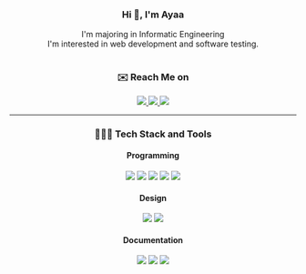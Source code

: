 <div align=center>
<h3>Hi 👋, I'm Ayaa</h3>
I'm majoring in Informatic Engineering<br>
I'm interested in web development and software testing.<br>
</div>

# 

<div id="badges" align="center">
  <h3> ✉️ Reach Me on</h3>
  <a href="mailto:athiyahsetiawan@gmail.com">
    <img src="https://img.shields.io/badge/Gmail-D14836?style=for-the-badge&logo=gmail&logoColor=white"/>
  </a>
  <a href="https://www.instagram.com/icyaa.a/">
    <img src="https://img.shields.io/badge/Instagram-E4405F?style=for-the-badge&logo=instagram&logoColor=white" Badge"/>
  </a>
  <a href="https://www.linkedin.com/in/thisathiyah/">
    <img src="https://img.shields.io/badge/LinkedIn-0077B5?style=for-the-badge&logo=linkedin&logoColor=white" />
  </a>
</div>

---

<div align=center> 
  <h3>👩🏻‍💻 Tech Stack and Tools</h3>
  <h4>Programming</h4>  
  <img src="https://img.shields.io/badge/VSCode-0078D4?style=for-the-badge&logo=visual%20studio%20code&logoColor=white">
  <img src="https://img.shields.io/badge/Laravel-FF2D20?style=for-the-badge&logo=laravel&logoColor=white"> 
  <img src="https://img.shields.io/badge/Flutter-02569B?style=for-the-badge&logo=flutter&logoColor=white"> 
  <img src="https://img.shields.io/badge/MySQL-005C84?style=for-the-badge&logo=mysql&logoColor=white">
  <img src="https://img.shields.io/badge/git-F05032?style=for-the-badge&logo=git&logoColor=white">
  <h4>Design</h4>  
  <img src="https://img.shields.io/badge/figma-%23F24E1E.svg?style=for-the-badge&logo=figma&logoColor=white">
  <img src="https://img.shields.io/badge/Canva-%2300C4CC.svg?&style=for-the-badge&logo=Canva&logoColor=white">
  <h4>Documentation</h4>  
  <img src="https://img.shields.io/badge/Microsoft_Word-2B579A?style=for-the-badge&logo=microsoft-word&logoColor=white"> 
  <img src="https://img.shields.io/badge/Microsoft_Excel-217346?style=for-the-badge&logo=microsoft-excel&logoColor=white"> 
  <img src="https://img.shields.io/badge/Microsoft_PowerPoint-B7472A?style=for-the-badge&logo=microsoft-powerpoint&logoColor=white"> 
  <br>
</div>
